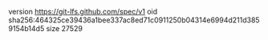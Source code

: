 version https://git-lfs.github.com/spec/v1
oid sha256:464325ce39436a1bee337ac8ed71c0911250b04314e6994d211d3859154b14d5
size 27529
